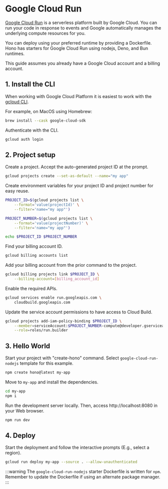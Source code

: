 # Google Cloud Run

[Google Cloud Run](https://cloud.google.com/run) is a serverless platform built by Google Cloud. You can run your code in response to events and Google automatically manages the underlying compute resources for you.

You can deploy using your preferred runtime by providing a Dockerfile. Hono has starters for Google Cloud Run using nodejs, Deno, and Bun runtimes.

This guide assumes you already have a Google Cloud account and a billing account.

## 1. Install the CLI

When working with Google Cloud Platform it is easiest to work with the [gcloud CLI](https://cloud.google.com/sdk/docs/install).

For example, on MacOS using Homebrew:

```sh
brew install --cask google-cloud-sdk
```

Authenticate with the CLI.

```sh
gcloud auth login
```

## 2. Project setup

Create a project. Accept the auto-generated project ID at the prompt.

```sh
gcloud projects create --set-as-default --name="my app"
```

Create environment variables for your project ID and project number for easy reuse.

```sh
PROJECT_ID=$(gcloud projects list \
    --format='value(projectId)' \
    --filter='name="my app"')

PROJECT_NUMBER=$(gcloud projects list \
    --format='value(projectNumber)' \
    --filter='name="my app"')

echo $PROJECT_ID $PROJECT_NUMBER
```

Find your billing account ID.

```sh
gcloud billing accounts list
```

Add your billing account from the prior command to the project.

```sh
gcloud billing projects link $PROJECT_ID \
    --billing-account=[billing_account_id]
```

Enable the required APIs.

```sh
gcloud services enable run.googleapis.com \
    cloudbuild.googleapis.com
```

Update the service account permissions to have access to Cloud Build.

```sh
gcloud projects add-iam-policy-binding $PROJECT_ID \
    --member=serviceAccount:$PROJECT_NUMBER-compute@developer.gserviceaccount.com \
    --role=roles/run.builder
```

## 3. Hello World

Start your project with "create-hono" command. Select `google-cloud-run-nodejs` template for this example.

```sh
npm create hono@latest my-app
```

Move to `my-app` and install the dependencies.

```sh
cd my-app
npm i
```

Run the development server locally. Then, access http://localhost:8080 in your Web browser.

```sh
npm run dev
```

## 4. Deploy

Start the deployment and follow the interactive prompts (E.g., select a region).

```sh
gcloud run deploy my-app --source . --allow-unauthenticated
```

:::warning
The `google-cloud-run-nodejs` starter Dockerfile is written for `npm`. Remember to update the Dockerfile if using an alternate package manager.
:::
